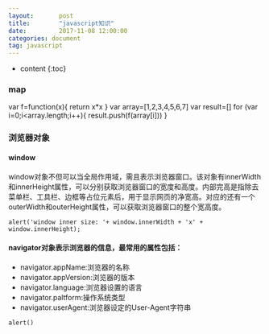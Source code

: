 ```yaml
---
layout:       post
title:        "javascript知识"
date:         2017-11-08 12:00:00
categories: document
tag: javascript
---
```


* content
{:toc}

### map
var f=function(x){
  return x*x
}
var array=[1,2,3,4,5,6,7]
var result=[]
for (var i=0;i<array.length;i++){
  result.push(f(array[i]))
}

### 浏览器对象

#### window

window对象不但可以当全局作用域，需且表示浏览器窗口。该对象有innerWidth和innerHeight属性，可以分别获取浏览器窗口的宽度和高度。内部完高是指除去菜单栏、工具栏、边框等占位元素后，用于显示网页的净宽高。对应的还有一个outerWidth和outerHeight属性，可以获取浏览器窗口的整个宽高度。
```
alert('window inner size: '+ window.innerWidth + 'x' + window.innerHeight);
```
#### navigator对象表示浏览器的信息，最常用的属性包括：
+ navigator.appName:浏览器的名称
+ navigator.appVersion:浏览器的版本
+ navigator.language:浏览器设置的语言
+ navigator.paltform:操作系统类型
+ navigator.userAgent:浏览器设定的User-Agent字符串

```
alert()
```

